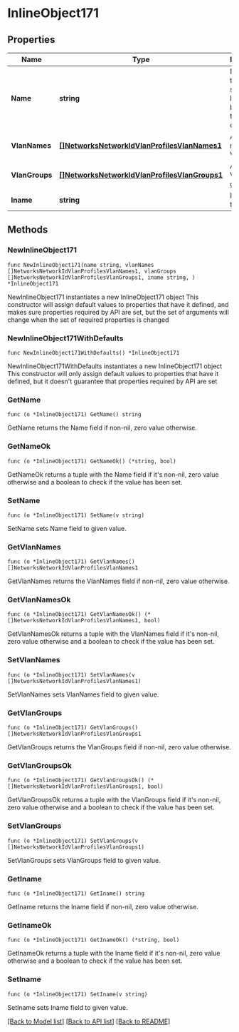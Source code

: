 # InlineObject171

## Properties

Name | Type | Description | Notes
------------ | ------------- | ------------- | -------------
**Name** | **string** | Name of the profile, string length must be from 1 to 255 characters | 
**VlanNames** | [**[]NetworksNetworkIdVlanProfilesVlanNames1**](NetworksNetworkIdVlanProfilesVlanNames1.md) | An array of named VLANs | 
**VlanGroups** | [**[]NetworksNetworkIdVlanProfilesVlanGroups1**](NetworksNetworkIdVlanProfilesVlanGroups1.md) | An array of VLAN groups | 
**Iname** | **string** | IName of the profile | 

## Methods

### NewInlineObject171

`func NewInlineObject171(name string, vlanNames []NetworksNetworkIdVlanProfilesVlanNames1, vlanGroups []NetworksNetworkIdVlanProfilesVlanGroups1, iname string, ) *InlineObject171`

NewInlineObject171 instantiates a new InlineObject171 object
This constructor will assign default values to properties that have it defined,
and makes sure properties required by API are set, but the set of arguments
will change when the set of required properties is changed

### NewInlineObject171WithDefaults

`func NewInlineObject171WithDefaults() *InlineObject171`

NewInlineObject171WithDefaults instantiates a new InlineObject171 object
This constructor will only assign default values to properties that have it defined,
but it doesn't guarantee that properties required by API are set

### GetName

`func (o *InlineObject171) GetName() string`

GetName returns the Name field if non-nil, zero value otherwise.

### GetNameOk

`func (o *InlineObject171) GetNameOk() (*string, bool)`

GetNameOk returns a tuple with the Name field if it's non-nil, zero value otherwise
and a boolean to check if the value has been set.

### SetName

`func (o *InlineObject171) SetName(v string)`

SetName sets Name field to given value.


### GetVlanNames

`func (o *InlineObject171) GetVlanNames() []NetworksNetworkIdVlanProfilesVlanNames1`

GetVlanNames returns the VlanNames field if non-nil, zero value otherwise.

### GetVlanNamesOk

`func (o *InlineObject171) GetVlanNamesOk() (*[]NetworksNetworkIdVlanProfilesVlanNames1, bool)`

GetVlanNamesOk returns a tuple with the VlanNames field if it's non-nil, zero value otherwise
and a boolean to check if the value has been set.

### SetVlanNames

`func (o *InlineObject171) SetVlanNames(v []NetworksNetworkIdVlanProfilesVlanNames1)`

SetVlanNames sets VlanNames field to given value.


### GetVlanGroups

`func (o *InlineObject171) GetVlanGroups() []NetworksNetworkIdVlanProfilesVlanGroups1`

GetVlanGroups returns the VlanGroups field if non-nil, zero value otherwise.

### GetVlanGroupsOk

`func (o *InlineObject171) GetVlanGroupsOk() (*[]NetworksNetworkIdVlanProfilesVlanGroups1, bool)`

GetVlanGroupsOk returns a tuple with the VlanGroups field if it's non-nil, zero value otherwise
and a boolean to check if the value has been set.

### SetVlanGroups

`func (o *InlineObject171) SetVlanGroups(v []NetworksNetworkIdVlanProfilesVlanGroups1)`

SetVlanGroups sets VlanGroups field to given value.


### GetIname

`func (o *InlineObject171) GetIname() string`

GetIname returns the Iname field if non-nil, zero value otherwise.

### GetInameOk

`func (o *InlineObject171) GetInameOk() (*string, bool)`

GetInameOk returns a tuple with the Iname field if it's non-nil, zero value otherwise
and a boolean to check if the value has been set.

### SetIname

`func (o *InlineObject171) SetIname(v string)`

SetIname sets Iname field to given value.



[[Back to Model list]](../README.md#documentation-for-models) [[Back to API list]](../README.md#documentation-for-api-endpoints) [[Back to README]](../README.md)


